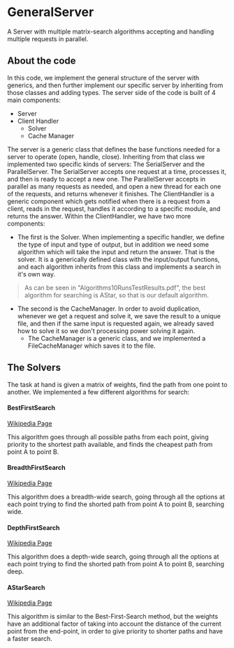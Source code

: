 # GeneralServer

A Server with multiple matrix-search algorithms accepting and handling multiple requests in parallel.

## About the code

In this code, we implement the general structure of the server with generics, and then further implement our specific server by inheriting from those classes and adding types.
The server side of the code is built of 4 main components:
 - Server
 - Client Handler
   - Solver
   - Cache Manager
 
The server is a generic class that defines the base functions needed for a server to operate (open, handle, close). Inheriting from that class we implemented two specific kinds of servers: The SerialServer and the ParallelServer. The SerialServer accepts one request at a time, processes it, and then is ready to accept a new one. The ParallelServer accepts in parallel as many requests as needed, and open a new thread for each one of the requests, and returns whenever it finishes.
The ClientHandler is a generic component which gets notified when there is a request from a client, reads in the request, handles it according to a specific module, and returns the answer. 
Within the ClientHandler, we have two more components:
- The first is the Solver. When implementing a specific handler, we define the type of input and type of output, but in addition we need some algorithm which will take the input and return the answer. That is the solver. It is a generically defined class with the input/output functions, and each algorithm inherits from this class and implements a search in it's own way.
> As can be seen in "Algorithms10RunsTestResults.pdf", the best algorithm for searching is AStar, so that is our default algorithm.
- The second is the CacheManager. In order to avoid duplication, whenever we get a request and solve it, we save the result to a unique file, and then if the same input is requested again, we already saved how to solve it so we don't processing power solving it again.
  - The CacheManager is a generic class, and we implemented a FileCacheManager which saves it to the file.
  
  
## The Solvers
  
  The task at hand is given a matrix of weights, find the path from one point to another. 
  We implemented a few different algorithms for search:
  
  
#### BestFirstSearch
  
  [Wikipedia Page](https://en.wikipedia.org/wiki/Best-first_search)
  
  This algorithm goes through all possible paths from each point, giving priority to the shortest path available, and finds the cheapest path from point A to point B.
  
#### BreadthFirstSearch
  [Wikipedia Page](https://en.wikipedia.org/wiki/Breadth-first_search)
  
  This algorithm does a breadth-wide search, going through all the options at each point trying to find the shorted path from point A to point B, searching wide.
  
#### DepthFirstSearch
  [Wikipedia Page](https://en.wikipedia.org/wiki/Depth-first_search)
  
  This algorithm does a depth-wide search, going through all the options at each point trying to find the shorted path from point A to point B, searching deep.

#### AStarSearch
  [Wikipedia Page](https://en.wikipedia.org/wiki/A*_search_algorithm)
  
  This algorithm is similar to the Best-First-Search method, but the weights have an additional factor of taking into account the distance of the current point from the end-point, in order to give priority to shorter paths and have a faster search.
